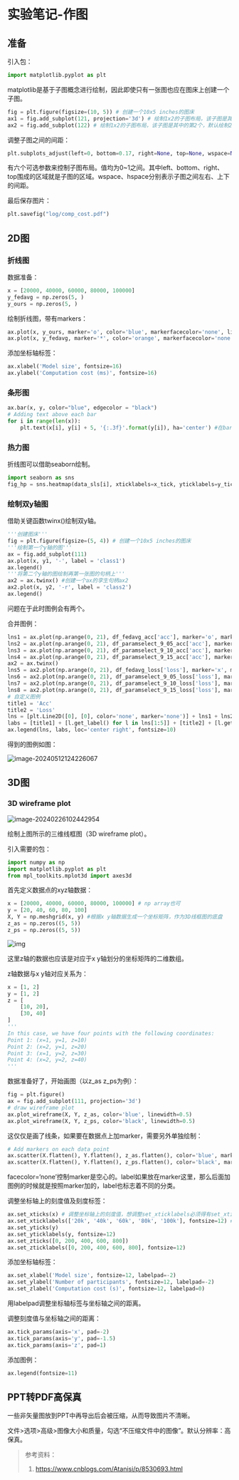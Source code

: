 # 实验笔记-作图

## 准备

引入包：

```python
import matplotlib.pyplot as plt
```

matplotlib是基于子图概念进行绘制，因此即使只有一张图也应在图床上创建一个子图。

```python
fig = plt.figure(figsize=(10, 5)) # 创建一个10x5 inches的图床
ax1 = fig.add_subplot(121, projection='3d') # 绘制1x2的子图布局，该子图是其中的第1个，指明绘制3D图
ax2 = fig.add_subplot(122) # 绘制1x2的子图布局，该子图是其中的第2个，默认绘制2D图
```

调整子图之间的间距：

```python
plt.subplots_adjust(left=0, bottom=0.17, right=None, top=None, wspace=None, hspace=None)
```

有六个可选参数来控制子图布局。值均为0~1之间。其中left、bottom、right、top围成的区域就是子图的区域。wspace、hspace分别表示子图之间左右、上下的间距。

最后保存图片：

```python
plt.savefig("log/comp_cost.pdf")
```

## 2D图

### 折线图

数据准备：

```python
x = [20000, 40000, 60000, 80000, 100000]
y_fedavg = np.zeros(5, )
y_ours = np.zeros(5, )
```

绘制折线图，带有markers：

```python
ax.plot(x, y_ours, marker='o', color='blue', markerfacecolor='none', linewidth=1, label='Basic&improved schemes')
ax.plot(x, y_fedavg, marker='*', color='orange', markerfacecolor='none', linewidth=1, label='FedAvg')
```

添加坐标轴标签：

```python
ax.xlabel('Model size', fontsize=16)
ax.ylabel('Computation cost (ms)', fontsize=16)
```

### 条形图

```python
ax.bar(x, y, color="blue", edgecolor = "black")
# Adding text above each bar
for i in range(len(x)):
    plt.text(x[i], y[i] + 5, '{:.3f}'.format(y[i]), ha='center') #在bar上显示y值（保留小数点后3位），y[i] + 5控制高度。
```

### 热力图

折线图可以借助seaborn绘制。

```python
import seaborn as sns
fig_hp = sns.heatmap(data_sls[i], xticklabels=x_tick, yticklabels=y_tick, vmin=0, vmax=0.05, cmap='RdBu_r', linewidths=.5, ax=axes[i-1])
```

### 绘制双y轴图

借助关键函数twinx()绘制双y轴。

```python
'''创建图床'''
fig = plt.figure(figsize=(5, 4)) # 创建一个10x5 inches的图床
'''绘制第一个y轴的图'''
ax = fig.add_subplot(111)
ax.plot(x, y1, '-', label = 'class1')
ax.legend()
'''将第二个y轴的图绘制再第一张图的句柄上'''
ax2 = ax.twinx() #创建一个ax的孪生句柄ax2
ax2.plot(x, y2, '-r', label = 'class2')
ax.legend()
```

问题在于此时图例会有两个。

合并图例：

```python
lns1 = ax.plot(np.arange(0, 21), df_fedavg_acc['acc'], marker='o', markersize=5, color=color[0], markerfacecolor='none', linewidth=1, label='FedAvg')
lns2 = ax.plot(np.arange(0, 21), df_paramselect_9_05_acc['acc'], marker='o', markersize=5, color=color[1], markerfacecolor='none', linewidth=1, label=r'param_select $\gamma=0.9, \theta=0.05$')
lns3 = ax.plot(np.arange(0, 21), df_paramselect_9_10_acc['acc'], marker='o', markersize=5, color=color[2], markerfacecolor='none', linewidth=1, label=r'param_select $\gamma=0.9, \theta=0.10$')
lns4 = ax.plot(np.arange(0, 21), df_paramselect_9_15_acc['acc'], marker='o', markersize=5, color=color[3], markerfacecolor='none', linewidth=1, label=r'param_select $\gamma=0.9, \theta=0.15$')
ax2 = ax.twinx()
lns5 = ax2.plot(np.arange(0, 21), df_fedavg_loss['loss'], marker='x', markersize=5, color=color[0], markerfacecolor='none', linewidth=1, label='FedAvg')
lns6 = ax2.plot(np.arange(0, 21), df_paramselect_9_05_loss['loss'], marker='x', markersize=5, color=color[1], markerfacecolor='none', linewidth=1, label=r'param_select $\gamma=0.9, \theta=0.05$')
lns7 = ax2.plot(np.arange(0, 21), df_paramselect_9_10_loss['loss'], marker='x', markersize=5, color=color[2], markerfacecolor='none', linewidth=1, label=r'param_select $\gamma=0.9, \theta=0.10$')
lns8 = ax2.plot(np.arange(0, 21), df_paramselect_9_15_loss['loss'], marker='x', markersize=5, color=color[3], markerfacecolor='none', linewidth=1, label=r'param_select $\gamma=0.9, \theta=0.15$')
# 自定义图例
title1 = 'Acc'
title2 = 'Loss'
lns = [plt.Line2D([0], [0], color='none', marker='none')] + lns1 + lns2 + lns3 + lns4 + [plt.Line2D([0], [0], color='none', marker='none')] + lns5 + lns6 + lns7 + lns8
labs = [title1] + [l.get_label() for l in lns[1:5]] + [title2] + [l.get_label() for l in lns[6:]]
ax.legend(lns, labs, loc='center right', fontsize=10)
```

得到的图例如图：

![image-20240512124226067](实验笔记_作图.assets/image-20240512124226067.png)

## 3D图

### 3D wireframe plot

![image-20240226102442954](实验笔记_作图.assets/image-20240226102442954.png)

绘制上图所示的三维线框图（3D wireframe plot）。

引入需要的包：

```python
import numpy as np
import matplotlib.pyplot as plt
from mpl_toolkits.mplot3d import axes3d
```

首先定义数据点的xyz轴数据：

```python
x = [20000, 40000, 60000, 80000, 100000] # np array也可
y = [20, 40, 60, 80, 100]
X, Y = np.meshgrid(x, y) #根据x y轴数据生成一个坐标矩阵，作为3D线框图的底盘
z_as = np.zeros((5, 5))
z_ps = np.zeros((5, 5))
```

![img](实验笔记_作图.assets/2018-11-12-numpy-meshgrid-01.png)

这里z轴的数据也应该是对应于x y轴划分的坐标矩阵的二维数组。

z轴数据与x y轴对应关系为：

```python
x = [1, 2]
y = [1, 2]
z = [
    [10, 20],
    [30, 40]
]
'''
In this case, we have four points with the following coordinates:
Point 1: (x=1, y=1, z=10)
Point 2: (x=2, y=1, z=20)
Point 3: (x=1, y=2, z=30)
Point 4: (x=2, y=2, z=40)
'''
```

数据准备好了，开始画图（以z_as z_ps为例）：

```python
fig = plt.figure()
ax = fig.add_subplot(111, projection='3d')
# draw wireframe plot
ax.plot_wireframe(X, Y, z_as, color='blue', linewidth=0.5)
ax.plot_wireframe(X, Y, z_ps, color='black', linewidth=0.5)
```

这仅仅是画了线条，如果要在数据点上加marker，需要另外单独绘制：

```python
# Add markers on each data point
ax.scatter(X.flatten(), Y.flatten(), z_as.flatten(), color='blue', marker='o', linewidth=0.5, facecolors='none', alpha=1, label='AS (Basic&improved schemes)')
ax.scatter(X.flatten(), Y.flatten(), z_ps.flatten(), color='black', marker='o', linewidth=0.5, facecolors='none', alpha=1, label='PS (Basic scheme)')
```

facecolor=‘none’控制marker是空心的。label如果放在marker这里，那么后面加图例的时候就是按照marker加的，label也标志着不同的分类。

调整坐标轴上的刻度值及刻度标签：

```python
ax.set_xticks(x) # 调整坐标轴上的刻度值，想调整set_xticklabels必须得有set_xticks
ax.set_xticklabels(['20k', '40k', '60k', '80k', '100k'], fontsize=12) # 自定义坐标轴上的刻度标签，也在这里自定义字体大小
ax.set_yticks(y)
ax.set_yticklabels(y, fontsize=12)
ax.set_zticks([0, 200, 400, 600, 800])
ax.set_zticklabels([0, 200, 400, 600, 800], fontsize=12) 
```

添加坐标轴标签：

```python
ax.set_xlabel('Model size', fontsize=12, labelpad=-2)
ax.set_ylabel('Number of participants', fontsize=12, labelpad=-2)
ax.set_zlabel('Computation cost (s)', fontsize=12, labelpad=0)
```

用labelpad调整坐标轴标签与坐标轴之间的距离。

调整刻度值与坐标轴之间的距离：

```python
ax.tick_params(axis='x', pad=-2)
ax.tick_params(axis='y', pad=-1.5)
ax.tick_params(axis='z', pad=1)
```

添加图例：

```python
ax.legend(fontsize=11)
```



## PPT转PDF高保真

一些非矢量图放到PPT中再导出后会被压缩，从而导致图片不清晰。

文件>选项>高级>图像大小和质量，勾选“不压缩文件中的图像”。默认分辨率：高保真。



> 参考资料：
>
> 1. https://www.cnblogs.com/Atanisi/p/8530693.html
